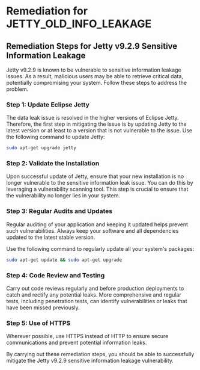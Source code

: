 # Remediation for JETTY_OLD_INFO_LEAKAGE

## Remediation Steps for Jetty v9.2.9 Sensitive Information Leakage

Jetty v9.2.9 is known to be vulnerable to sensitive information leakage issues. As a result, malicious users may be able to retrieve critical data, potentially compromising your system. Follow these steps to address the problem.

### Step 1: Update Eclipse Jetty

The data leak issue is resolved in the higher versions of Eclipse Jetty. Therefore, the first step in mitigating the issue is by updating Jetty to the latest version or at least to a version that is not vulnerable to the issue. Use the following command to update Jetty:

```bash
sudo apt-get upgrade jetty
```

### Step 2: Validate the Installation

Upon successful update of Jetty, ensure that your new installation is no longer vulnerable to the sensitive information leak issue. You can do this by leveraging a vulnerability scanning tool. This step is crucial to ensure that the vulnerability no longer lies in your system.

### Step 3: Regular Audits and Updates

Regular auditing of your application and keeping it updated helps prevent such vulnerabilities. Always keep your software and all dependencies updated to the latest stable version.

Use the following command to regularly update all your system's packages:

```bash
sudo apt-get update && sudo apt-get upgrade
```

### Step 4: Code Review and Testing 

Carry out code reviews regularly and before production deployments to catch and rectify any potential leaks. More comprehensive and regular tests, including penetration tests, can identify vulnerabilities or leaks that have been missed previously.

### Step 5: Use of HTTPS 

Wherever possible, use HTTPS instead of HTTP to ensure secure communications and prevent potential information leaks.

By carrying out these remediation steps, you should be able to successfully mitigate the Jetty v9.2.9 sensitive information leakage vulnerability.